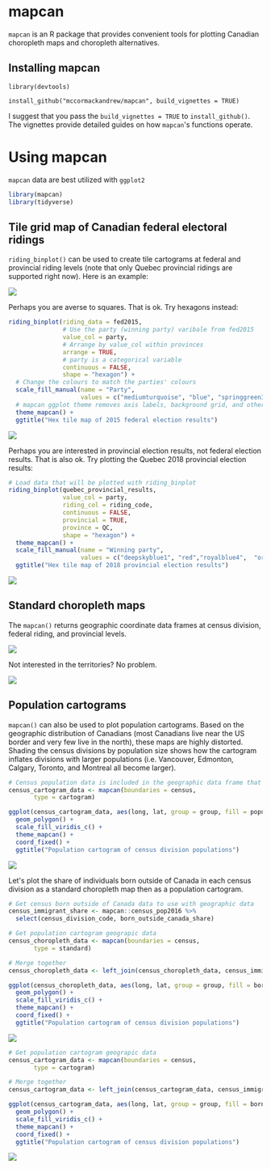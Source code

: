 <!-- README.md is generated from README.Rmd. Please edit that file -->
mapcan
======

`mapcan` is an R package that provides convenient tools for plotting Canadian choropleth maps and choropleth alternatives.

Installing mapcan
-----------------

`library(devtools)`

`install_github("mccormackandrew/mapcan", build_vignettes = TRUE)`

I suggest that you pass the `build_vignettes = TRUE` to `install_github()`. The vignettes provide detailed guides on how `mapcan`'s functions operate.

Using mapcan
============

`mapcan` data are best utilized with `ggplot2`

``` r
library(mapcan)
library(tidyverse)
```

Tile grid map of Canadian federal electoral ridings
---------------------------------------------------

`riding_binplot()` can be used to create tile cartograms at federal and provincial riding levels (note that only Quebec provincial ridings are supported right now). Here is an example:

![](README-unnamed-chunk-3-1.png)

Perhaps you are averse to squares. That is ok. Try hexagons instead:

``` r
riding_binplot(riding_data = fed2015,
               # Use the party (winning party) varibale from fed2015
               value_col = party, 
               # Arrange by value_col within provinces
               arrange = TRUE,
               # party is a categorical variable
               continuous = FALSE,
               shape = "hexagon") +
  # Change the colours to match the parties' colours
  scale_fill_manual(name = "Party",
                    values = c("mediumturquoise", "blue", "springgreen3", "red", "orange")) +
  # mapcan ggplot theme removes axis labels, background grid, and other unnecessary elements when plotting maps
  theme_mapcan() +
  ggtitle("Hex tile map of 2015 federal election results")
```

![](README-unnamed-chunk-4-1.png)

Perhaps you are interested in provincial election results, not federal election results. That is also ok. Try plotting the Quebec 2018 provincial election results:

``` r
# Load data that will be plotted with riding_binplot 
riding_binplot(quebec_provincial_results,
               value_col = party,
               riding_col = riding_code, 
               continuous = FALSE, 
               provincial = TRUE,
               province = QC,
               shape = "hexagon") +
  theme_mapcan() +
  scale_fill_manual(name = "Winning party", 
                    values = c("deepskyblue1", "red","royalblue4",  "orange")) +
  ggtitle("Hex tile map of 2018 provincial election results")
```

![](README-unnamed-chunk-5-1.png)

Standard choropleth maps
------------------------

The `mapcan()` returns geographic coordinate data frames at census division, federal riding, and provincial levels.

![](README-unnamed-chunk-7-1.png)

Not interested in the territories? No problem.

![](README-unnamed-chunk-8-1.png)

Population cartograms
---------------------

`mapcan()` can also be used to plot population cartograms. Based on the geographic distribution of Canadians (most Canadians live near the US border and very few live in the north), these maps are highly distorted. Shading the census divisions by population size shows how the cartogram inflates divisions with larger populations (i.e. Vancouver, Edmonton, Calgary, Toronto, and Montreal all become larger).

``` r
# Census population data is included in the geographic data frame that mapcan() returns
census_cartogram_data <- mapcan(boundaries = census,
       type = cartogram)

ggplot(census_cartogram_data, aes(long, lat, group = group, fill = population_2016)) +
  geom_polygon() +
  scale_fill_viridis_c() +
  theme_mapcan() +
  coord_fixed() +
  ggtitle("Population cartogram of census division populations")
```

![](README-unnamed-chunk-9-1.png)

Let's plot the share of individuals born outside of Canada in each census division as a standard choropleth map then as a population cartogram.

``` r
# Get census born outside of Canada data to use with geographic data
census_immigrant_share <- mapcan::census_pop2016 %>%
  select(census_division_code, born_outside_canada_share)

# Get population cartogram geograpic data
census_choropleth_data <- mapcan(boundaries = census,
       type = standard)

# Merge together 
census_choropleth_data <- left_join(census_choropleth_data, census_immigrant_share)

ggplot(census_choropleth_data, aes(long, lat, group = group, fill = born_outside_canada_share)) +
  geom_polygon() +
  scale_fill_viridis_c() +
  theme_mapcan() +
  coord_fixed() +
  ggtitle("Population cartogram of census division populations")
```

![](README-unnamed-chunk-10-1.png)

``` r
# Get population cartogram geograpic data
census_cartogram_data <- mapcan(boundaries = census,
       type = cartogram)

# Merge together 
census_cartogram_data <- left_join(census_cartogram_data, census_immigrant_share)

ggplot(census_cartogram_data, aes(long, lat, group = group, fill = born_outside_canada_share)) +
  geom_polygon() +
  scale_fill_viridis_c() +
  theme_mapcan() +
  coord_fixed() +
  ggtitle("Population cartogram of census division populations")
```

![](README-unnamed-chunk-11-1.png)
